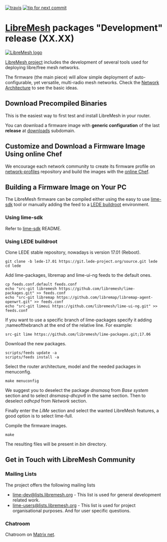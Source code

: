 [![travis](https://api.travis-ci.org/libremesh/lime-packages.svg?branch=develop)](https://travis-ci.org/libremesh/lime-packages)
[![tip for next commit](http://tip4commit.com/projects/804.svg)](http://tip4commit.com/projects/804)

# [LibreMesh][5] packages "Development" release (XX.XX)

[![LibreMesh logo](https://raw.githubusercontent.com/libremesh/lime-web/master/logo/logo.png)](http://libremesh.org)

[LibreMesh project][5] includes the development of several tools used for deploying libre/free mesh networks.

The firmware (the main piece) will allow simple deployment of auto-configurable, yet versatile, multi-radio mesh networks. Check the [Network Architecture][4] to see the basic ideas.

## Download Precompiled Binaries

This is the easiest way to first test and install LibreMesh in your router.

You can download a firmware image with **generic configuration** of the last **release** at [downloads][9] subdomain.

## Customize and Download a Firmware Image Using online Chef

We encourage each network community to create its firmware profile on [network-profiles][10] repository and build the images with the [online Chef][11]. 

## Building a Firmware Image on Your PC

The LibreMesh firmware can be compiled either using the easy to use [lime-sdk][2] tool or manually adding the feed to a [LEDE buildroot][1] environment.

### Using lime-sdk

Refer to [lime-sdk][2] README.

### Using LEDE buildroot

Clone LEDE stable repository, nowadays is version 17.01 (Reboot).

    git clone -b lede-17.01 https://git.lede-project.org/source.git lede
    cd lede

Add lime-packages, libremap and lime-ui-ng feeds to the default ones.

    cp feeds.conf.default feeds.conf
    echo "src-git libremesh https://github.com/libremesh/lime-packages.git" >> feeds.conf
    echo "src-git libremap https://github.com/libremap/libremap-agent-openwrt.git" >> feeds.conf
    echo "src-git limeui https://github.com/libremesh/lime-ui-ng.git" >> feeds.conf

If you want to use a specific branch of lime-packages specify it adding ;nameofthebranch at the end of the relative line. For example:

    src-git lime https://github.com/libremesh/lime-packages.git;17.06

Download the new packages.

    scripts/feeds update -a
    scripts/feeds install -a

Select the router architecture, model and the needed packages in menuconfig.

    make menuconfig

We suggest you to deselect the package _dnsmasq_ from _Base system_ section and to select _dnsmasq-dhcpv6_ in the same section. Then to deselect _odhcpd_ from _Network_ section.

Finally enter the _LiMe_ section and select the wanted LibreMesh features, a good option is to select lime-full. 

Compile the firmware images.

    make

The resulting files will be present in _bin_ directory.


## Get in Touch with LibreMesh Community

### Mailing Lists

The project offers the following mailing lists

* [lime-dev@lists.libremesh.org][7] - This list is used for general development related work.
* [lime-users@lists.libremesh.org][8] - This list is used for project organisational purposes. And for user specific questions.

### Chatroom

Chatroom on [Matrix net][12].

[1]: https://lede-project.org/docs/guide-developer/quickstart-build-images
[2]: https://github.com/libremesh/lime-sdk
[4]: http://libremesh.org/howitworks.html
[5]: http://libremesh.org/
[7]: https://lists.libremesh.org/mailman/listinfo/lime-dev
[8]: https://lists.libremesh.org/mailman/listinfo/lime-users
[9]: http://repo.libremesh.org/current/
[10]: https://github.com/libremesh/network-profiles/
[11]: https://chef.libremesh.org/
[12]: https://riot.im/app/#/room/#libremesh-dev:matrix.guifi.net